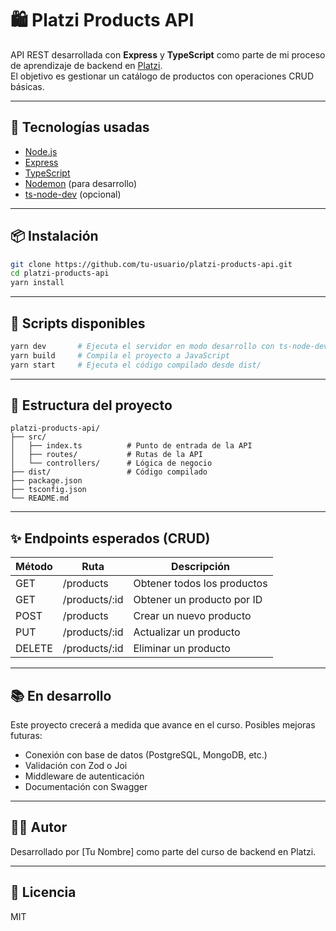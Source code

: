 # 🛍️ Platzi Products API

API REST desarrollada con **Express** y **TypeScript** como parte de mi proceso de aprendizaje de backend en [Platzi](https://platzi.com/).  
El objetivo es gestionar un catálogo de productos con operaciones CRUD básicas.

---

## 🚀 Tecnologías usadas

- [Node.js](https://nodejs.org/)
- [Express](https://expressjs.com/)
- [TypeScript](https://www.typescriptlang.org/)
- [Nodemon](https://www.npmjs.com/package/nodemon) (para desarrollo)
- [ts-node-dev](https://www.npmjs.com/package/ts-node-dev) (opcional)

---

## 📦 Instalación

```bash
git clone https://github.com/tu-usuario/platzi-products-api.git
cd platzi-products-api
yarn install
```

---

## 🔧 Scripts disponibles

```bash
yarn dev       # Ejecuta el servidor en modo desarrollo con ts-node-dev
yarn build     # Compila el proyecto a JavaScript
yarn start     # Ejecuta el código compilado desde dist/
```

---

## 📁 Estructura del proyecto

```
platzi-products-api/
├── src/
│   ├── index.ts          # Punto de entrada de la API
│   ├── routes/           # Rutas de la API
│   └── controllers/      # Lógica de negocio
├── dist/                 # Código compilado
├── package.json
├── tsconfig.json
└── README.md
```

---

## ✨ Endpoints esperados (CRUD)

| Método | Ruta          | Descripción                 |
| ------ | ------------- | --------------------------- |
| GET    | /products     | Obtener todos los productos |
| GET    | /products/:id | Obtener un producto por ID  |
| POST   | /products     | Crear un nuevo producto     |
| PUT    | /products/:id | Actualizar un producto      |
| DELETE | /products/:id | Eliminar un producto        |

---

## 📚 En desarrollo

Este proyecto crecerá a medida que avance en el curso. Posibles mejoras futuras:

- Conexión con base de datos (PostgreSQL, MongoDB, etc.)
- Validación con Zod o Joi
- Middleware de autenticación
- Documentación con Swagger

---

## 🧑‍💻 Autor

Desarrollado por [Tu Nombre] como parte del curso de backend en Platzi.

---

## 📜 Licencia

MIT
